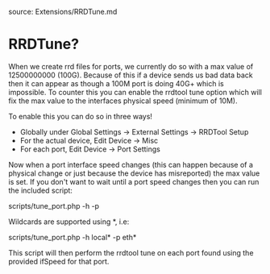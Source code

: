 source: Extensions/RRDTune.md
# RRDTune?

When we create rrd files for ports, we currently do so with a max value of 12500000000 (100G). Because of this if a device sends us bad data back then it can appear as though
a 100M port is doing 40G+ which is impossible. To counter this you can enable the rrdtool tune option which will fix the max value to the interfaces physical speed (minimum of 10M).

To enable this you can do so in three ways!

 - Globally under Global Settings -> External Settings -> RRDTool Setup
 - For the actual device, Edit Device -> Misc
 - For each port, Edit Device -> Port Settings

Now when a port interface speed changes (this can happen because of a physical change or just because the device has misreported) the max value is set. If you don't want to wait until
a port speed changes then you can run the included script:

scripts/tune_port.php -h <hostname> -p <ifName>

Wildcards are supported using *, i.e:

scripts/tune_port.php -h local* -p eth*

This script will then perform the rrdtool tune on each port found using the provided ifSpeed for that port.
